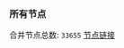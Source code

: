 ### 所有节点
合并节点总数: `33655`
[节点链接](https://github.com/qjlxg/586/raw/refs/heads/master/sub/sub_merge_base64.txt)


